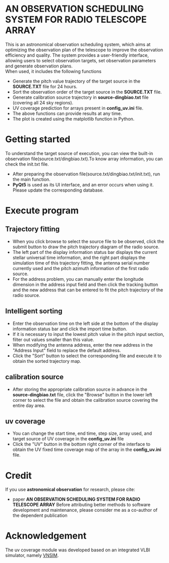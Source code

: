 AN OBSERVATION SCHEDULING SYSTEM FOR RADIO TELESCOPE ARRAY
===
This is an astronomical observation scheduling system, which aims at optimizing the observation plan of the telescope to improve the observation efficiency and quality. The system provides a user-friendly interface, allowing users to select observation targets, set observation parameters and generate observation plans.   
When used, it includes the following functions
* Generate the pitch value trajectory of the target source in the **SOURCE.TXT** file for 24 hours.
* Sort the observation order of the target source in the **SOURCE.TXT** file.
* Generate calibration source trajectory in **source-dingbiao.txt** file (covering all 24 sky regions).
* UV coverage prediction for arrays present in **config_uv.ini** file.
* The above functions can provide results at any time.
* The plot is created using the matplotlib function in Python.
  
Getting started
===
  To understand the target source of execution, you can view the built-in observation file(source.txt/dingbiao.txt).To know array information, you can check the init.txt file.
* After preparing the observation file(source.txt/dingbiao.txt/init.txt), run the main function.
* **PyQt5** is used as its UI interface, and an error occurs when using it. Please update the corresponding database.

Execute program
===
Trajectory fitting
------
*  When you click browse to select the source file to be observed, click the submit button to draw the pitch trajectory diagram of the radio source.
*  The left part of the display information status bar displays the current stellar universal time information, and the right part displays the simulation time of this trajectory fitting, the antenna serial number currently used and the pitch azimuth information of the first radio source.
*  For the address problem, you can manually enter the longitude dimension in the address input field and then click the tracking button and the new address that can be entered to fit the pitch trajectory of the radio source.
  
Intelligent sorting
------
* Enter the observation time on the left side at the bottom of the display information status bar and click the import time button.
* If it is necessary to input the lowest pitch value in the pitch input section, filter out values smaller than this value.
* When modifying the antenna address, enter the new address in the "Address Input" field to replace the default address.
* Click the "Sort" button to select the corresponding file and execute it to obtain the sorted trajectory map.
  
calibration source
---
* After storing the appropriate calibration source in advance in the **source-dingbiao.txt** file, click the "Browse" button in the lower left corner to select the file and obtain the calibration source covering the entire day area.

uv coverage
---
* You can change the start time, end time, step size, array used, and target source of UV coverage in the **config_uv.ini** file
* Click the "UV" button in the bottom right corner of the interface to obtain the UV fixed time coverage map of the array in the **config_uv.ini** file.

Credit
===
If you use **astronomical observation** for research, please cite:
* paper **AN OBSERVATION SCHEDULING SYSTEM FOR RADIO TELESCOPE ARRAY**
Before attributing better methods to software development and maintenance, please consider me as a co-author of the dependent publication

Acknowledgement
===
The uv coverage module was developed based on an integrated VLBI simulator, namely [VNSIM](https://github.com/ZhenZHAO/VNSIM).
